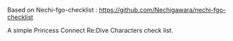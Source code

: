 Based on Nechi-fgo-checklist : https://github.com/Nechigawara/nechi-fgo-checklist

A simple Princess Connect Re:Dive Characters check list.

